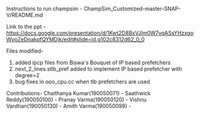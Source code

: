 Instructions to run champsim - ChampSim_Customized-master-SNAP-V/README.md

Link to the ppt - https://docs.google.com/presentation/d/1Kwt2D8BxVJlm0W7vqASsYHzxgoWyoZeDnakpfQYMDjk/edit#slide=id.g102c8312d62_0_0

Files modified-
1) added ipcp files from Biswa's Bouquet of IP based prefetchers
2) next_2_lines.stlb_pref added to implement IP based prefetcher with degree=2
3) bug fixes in ooo_cpu.cc when tlb prefetchers are used

Contributions-
Chaithanya Kumar(190050071) - 
Saathwick Reddy(190050100) - 
Pranay Varma(190050120) - 
Vishnu Vardhan(190050130) - 
Amith Varma(190050099) - 
